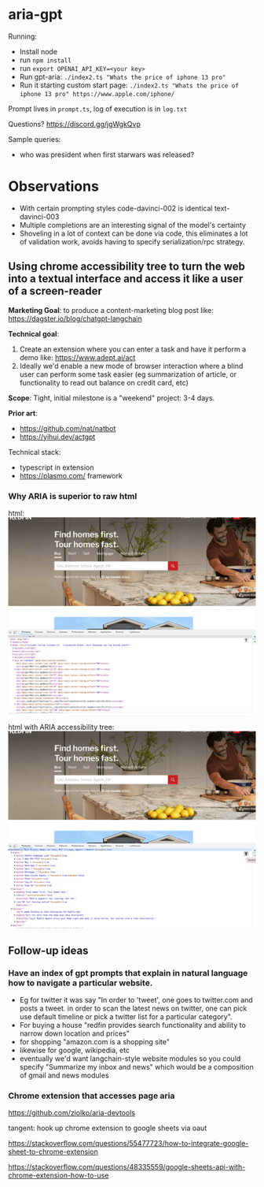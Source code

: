 # aria-gpt


Running:

* Install node
* run `npm install`
* run `export OPENAI_API_KEY=<your key>`
* Run gpt-aria: `./index2.ts "Whats the price of iphone 13 pro"`
* Run it starting custom start page: `./index2.ts "Whats the price of iphone 13 pro" https://www.apple.com/iphone/`

Prompt lives in `prompt.ts`, log of execution is in `log.txt`


Questions? https://discord.gg/jgWgkQvp

Sample queries:
* who was president when first starwars was released?

# Observations
* With certain prompting styles code-davinci-002 is identical text-davinci-003
* Multiple completions are an interesting signal of the model's certainty
* Shoveling in a lot of context can be done via code, this eliminates a lot of validation work, avoids having to specify serialization/rpc strategy.

## Using chrome accessibility tree to turn the web into a textual interface and access it like a user of a screen-reader

**Marketing Goal**: to produce a content-marketing blog post like: https://dagster.io/blog/chatgpt-langchain

**Technical goal**: 
1. Create an extension where you can enter a task and have it perform a demo like: https://www.adept.ai/act
2. Ideally we'd enable a new mode of browser interaction where a blind user can perform some task easier (eg summarization of article, or functionality to read out balance on credit card, etc)

**Scope**: Tight, initial milestone is a "weekend" project: 3-4 days.

**Prior art**:
* https://github.com/nat/natbot
* https://yihui.dev/actgpt

Technical stack:
* typescript in extension
* https://plasmo.com/ framework

### Why ARIA is superior to raw html

html:
![html](doc/html.png?raw=true "HTML is only good for renders")

html with ARIA accessibility tree:
![accessibility_tree](doc/accessibility_tree.png?raw=true "HTML is only good for renders")

## Follow-up ideas

### Have an index of gpt prompts that explain in natural language how to navigate a particular website.
* Eg for twitter it was say "In order to 'tweet', one goes to twitter.com and posts a tweet. in order to scan the latest news on twitter, one can pick use default timeline or pick a twitter list for a particular category".
* For buying a house "redfin provides search functionality and ability to narrow down location and prices"
* for shopping "amazon.com is a shopping site"
* likewise for google, wikipedia, etc
* eventually we'd want langchain-style website modules so you could specify "Summarize my inbox and news" which would be a composition of gmail and news modules

### Chrome extension that accesses page aria

https://github.com/ziolko/aria-devtools

tangent: hook up chrome extension to google sheets via oaut

https://stackoverflow.com/questions/55477723/how-to-integrate-google-sheet-to-chrome-extension

https://stackoverflow.com/questions/48335559/google-sheets-api-with-chrome-extension-how-to-use
